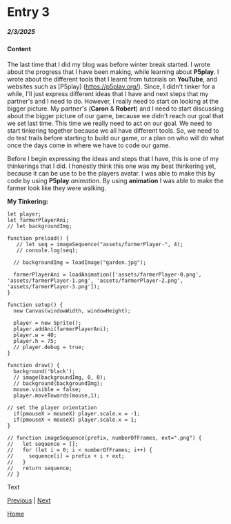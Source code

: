 # Entry 3
##### 2/3/2025

#### Content

The last time that I did my blog was before winter break started. I wrote about the progress that I have been making, while learning about **P5play**. I wrote about the different tools that I learnt from tutorials on **YouTube**, and websites such as [P5play] (https://p5play.org/). Since, I didn't tinker for a while, I'll just express different ideas that I have and next steps that my partner's and I need to do. However, I really need to start on looking at the bigger picture. My partner's (**Caron** & **Robert**) and I need to start discussing about the bigger picture of our game, because we didn't reach our goal that we set last time. This time we really need to act on our goal. We need to start tinkering together because we all have different tools. So, we need to do test trails before starting to build our game, or a plan on who will do what once the days come in where we have to code our game.

Before I begin expressing the ideas and steps that I have, this is one of my thinkerings that I did. I honestly think this one was my best thinkering yet, because it can be use to be the players avatar. I was able to make this by code by using **P5play** _animation_. By using **animation** I was able to make the farmer look like they were walking. 

**My Tinkering:**

```JS
let player;
let farmerPlayerAni;
// let backgroundImg;

function preload() {
   // let seq = imageSequence("assets/farmerPlayer-", 4); 
   // console.log(seq);
  
  // backgroundImg = loadImage("garden.jpg");
  
  farmerPlayerAni = loadAnimation(['assets/farmerPlayer-0.png', 'assets/farmerPlayer-1.png', 'assets/farmerPlayer-2.png', 'assets/farmerPlayer-3.png']);
}

function setup() {
  new Canvas(windowWidth, windowHeight);
  
  player = new Sprite();
  player.addAni(farmerPlayerAni);
  player.w = 40;
  player.h = 75;
  // player.debug = true;
}

function draw() {
  background('black');
  // image(backgroundImg, 0, 0); 
  // background(backgroundImg);
  mouse.visible = false;
  player.moveTowards(mouse,1);
  
// set the player orientation
  if(pmouseX > mouseX) player.scale.x = -1;
  if(pmouseX < mouseX) player.scale.x = 1;
}

// function imageSequence(prefix, numberOfFrames, ext=".png") {
//   let sequence = [];
//   for (let i = 0; i < numberOfFrames; i++) {
//     sequence[i] = prefix + i + ext;
//   }
//   return sequence;
// }
```





















Text

[Previous](entry02.md) | [Next](entry04.md)

[Home](../README.md)
